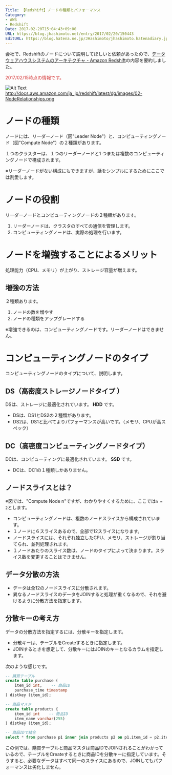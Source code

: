 ```yaml
---
Title: 【Redshift】ノードの種類とパフォーマンス
Category:
- AWS
- Redshift
Date: 2017-02-20T15:04:43+09:00
URL: https://blog.jhashimoto.net/entry/2017/02/20/150443
EditURL: https://blog.hatena.ne.jp/JHashimoto/jhashimoto.hatenadiary.jp/atom/entry/10328749687219205440
---
```


会社で、Redshiftのノードについて説明してほしいと依頼があったので、[データウェアハウスシステムのアーキテクチャ - Amazon Redshift](http://docs.aws.amazon.com/ja_jp/redshift/latest/dg/c_high_level_system_architecture.html)の内容を要約しました。

<!-- more -->

<span style="color: #d32f2f">2017/02/15時点の情報です。</span>

![Alt Text](http://docs.aws.amazon.com/ja_jp/redshift/latest/dg/images/02-NodeRelationships.png)
<br />
http://docs.aws.amazon.com/ja_jp/redshift/latest/dg/images/02-NodeRelationships.png

# ノードの種類
ノードには、リーダーノード（図"Leader Node"）と、コンピューティングノード（図"Compute Node"）の２種類があります。

１つのクラスターは、１つのリーダーノードと1 つまたは複数のコンピューティングノードで構成されます。

※リーダーノードがない構成にもできますが、話をシンプルにするためにここでは割愛します。

# ノードの役割
リーダーノードとコンピューティングノードの２種類があります。

1. リーダーノードは、クラスタのすべての通信を管理します。
2. コンピューティングノードは、実際の処理を行います。

# ノードを増強することによるメリット
処理能力（CPU、メモリ）が上がり、ストレージ容量が増えます。

## 増強の方法
２種類あります。

1. ノードの数を増やす
2. ノードの種類をアップグレードする

※増強できるのは、コンピューティングノードです。リーダーノードはできません。

# コンピューティングノードのタイプ
コンピューティングノードのタイプについて、説明します。

## DS（高密度ストレージノードタイプ  ）
DSは、ストレージに最適化されています。 **HDD** です。

* DSは、DS1とDS2の２種類があります。
* DS2は、DS1と比べてよりパフォーマンスが高いです。（メモリ、CPUが高スペック）

## DC（高密度コンピューティングノードタイプ）
DCは、コンピューティングに最適化されています。 **SSD** です。

* DCは、DC1の１種類しかありません。

## ノードスライスとは？
※図では、"Compute Node n"ですが、わかりやすくするために、ここでは```n = 2```とします。

* コンピューティングノードは、複数のノードスライスから構成されています。
* １ノードに６スライスあるので、全部で12スライスになります。
* ノードスライスには、それぞれ独立したCPU、メモリ、ストレージが割り当てられ、並列処理されます。
*  １ノードあたりのスライス数は、ノードのタイプによって決まります。スライス数を変更することはできません。

## データ分散の方法
* データは全12のノードスライスに分散されます。
* 異なるノードスライスのデータをJOINすると処理が重くなるので、それを避けるように分散方法を指定します。

## 分散キーの考え方
データの分散方法を指定するには、分散キーを指定します。

* 分散キーは、テーブルをCreateするときに指定します。
* JOINするときを想定して、分散キーにはJOINのキーとなるカラムを指定します。

次のような感じです。

```sql
-- 購買テーブル
create table purchase (
    item_id int,    -- 商品ID
    purchase_time timestamp
) distkey (item_id);

-- 商品マスタ
create table products {
    item_id int    -- 商品ID
    item_name varchar(255)
) distkey (item_id);

-- 商品IDで結合
select * from purchase p1 inner join products p2 on p1.item_id = p2.item_id;
```

この例では、購買テーブルと商品マスタは商品IDでJOINされることがわかっているので、テーブルをCreateするときに商品IDを分散キーに指定しています。そうすると、必要なデータはすべて同一のスライスにあるので、JOINしてもパフォーマンスは劣化しません。
